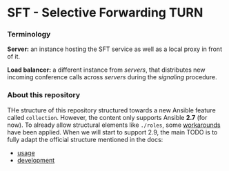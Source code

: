 SFT - Selective Forwarding TURN
===============================


### Terminology

__Server:__ an instance hosting the SFT service as well as a local proxy in front of it.

__Load balancer:__ a different instance from *servers*, that distributes new incoming conference calls across
*servers* during the *signaling* procedure.


### About this repository

THe structure of this repository structured towards a new Ansible feature called `collection`. However, the content
only supports Ansible __2.7__ (for now). To already allow structural elements like `./roles`, some
[workarounds](https://github.com/ansible/ansible/issues/16804) have been applied.
When we will start to support 2.9, the main TODO is to fully adapt the official structure mentioned in the docs:

* [usage](https://docs.ansible.com/ansible/2.9/user_guide/collections_using.html)
* [development](https://docs.ansible.com/ansible/2.9/dev_guide/developing_collections.html)
